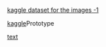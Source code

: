 [kaggle dataset for the images -1 ](https://www.kaggle.com/datasets/imnandini/analytics-vidya-ripik-ai-hackfest)



[kaggle](https://www.google.com/url?sa=t&source=web&rct=j&opi=89978449&url=https://www.kaggle.com/code/nezahatkk/car-damage-level-detection-python&ved=2ahUKEwiqmYnmuuyPAxViTGwGHSqvKXkQFnoECBoQAQ&usg=AOvVaw2iNy6SrtyJAkiYD0GEStPs)Prototype   




[text](https://github.com/basel-ay/Automated-Car-Damage-Detection/)
